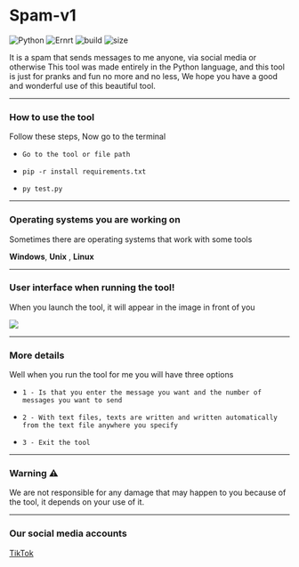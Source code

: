 # Spam-v1
![Python](https://img.shields.io/static/v1?label=Python&message=3.9.4&color=informational)
![Ernrt](https://img.shields.io/static/v1?label=System&message=Windows,%20Linux,%20Unix&color=yellowgreen)
![build](https://img.shields.io/badge/build-passing-brightgreen)
![size](https://img.shields.io/static/v1?label=minified%20size&message=2.679%20bt&color=orange)

It is a spam that sends messages to me anyone, via social media or otherwise
This tool was made entirely in the Python language, and this tool is just for pranks and fun no more and no less, We hope you have a good and wonderful use of this beautiful tool.

------------------------------------------------------------------------
### How to use the tool

Follow these steps, Now go to the terminal

* `Go to the tool or file path`

* `pip -r install requirements.txt`

* `py test.py`

------------------------------------------------------------------------
### Operating systems you are working on

Sometimes there are operating systems that work with some tools

 **Windows**,
 **Unix** ,
 **Linux**

------------------------------------------------------------------------
### User interface when running the tool!

When you launch the tool, it will appear in the image in front of you

<img src="https://i.imgur.com/y21DWX0.png">

------------------------------------------------------------------------
### More details

Well when you run the tool for me you will have three options

* `1 - Is that you enter the message you want and the number of messages you want to send`

* `2 - With text files, texts are written and written automatically from the text file anywhere you specify`

* `3 - Exit the tool`

------------------------------------------------------------------------
### Warning ⚠

We are not responsible for any damage that may happen to you because of the tool, it depends on your use of it.

------------------------------------------------------------------------
### Our social media accounts

[TikTok](https://www.tiktok.com/@l.7a)




